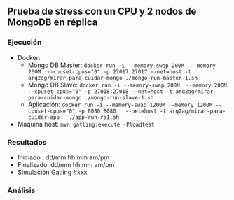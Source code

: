 ## Prueba de stress con un CPU y 2 nodos de MongoDB en réplica

### Ejecución

* Docker:
  * Mongo DB Master: `docker run -i --memory-swap 200M  --memory 200M  --cpuset-cpus="0" -p 27017:27017 --net=host -t arq2ag/mirar-para-cuidar-mongo ./mongo-run-master-1.sh`
  * Mongo DB Slave:  `docker run -i --memory-swap 200M  --memory 200M  --cpuset-cpus="0" -p 27018:27018 --net=host -t arq2ag/mirar-para-cuidar-mongo ./mongo-run-slave-1.sh`
  * Aplicación:      `docker run -i --memory-swap 1200M --memory 1200M --cpuset-cpus="0" -p 8080:8080   --net=host -t arq2ag/mirar-para-cuidar-app   ./app-run-rs1.sh`
* Máquina host: `mvn gatling:execute -Ploadtest`

### Resultados

* Iniciado  : dd/mm hh:mm am/pm
* Finalizado: dd/mm hh:mm am/pm
* Simulación Gatling \#xxx

### Análisis
